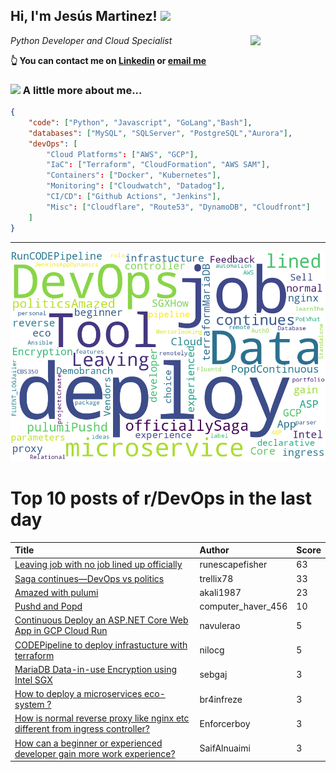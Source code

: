 <!--
**jmartinezl/jmartinezl** is a ✨ _special_ ✨ repository because its `README.md` (this file) appears on your GitHub profile.

Here are some ideas to get you started:

- 🔭 I’m currently working on ...
- 🌱 I’m currently learning ...
- 👯 I’m looking to collaborate on ...
- 🤔 I’m looking for help with ...
- 💬 Ask me about ...
- 📫 How to reach me: ...
- 😄 Pronouns: ...
- ⚡ Fun fact: ...
-->

<h2>Hi, I'm Jesús Martinez! <img src="https://media.giphy.com/media/WUlplcMpOCEmTGBtBW/giphy.gif" width="30"> </h2>
<img align='right' src="https://media.giphy.com/media/NytMLKyiaIh6VH9SPm/giphy.gif" width="120">
<p><em>Python Developer and Cloud Specialist
</em></p>

**👆 You can contact me on [Linkedin](https://www.linkedin.com/in/jes%C3%BAs-martinez-2b7b10104/) or [email me](mailto:jesus.mtz.lorenzo@gmail.com)**

### <img src="https://media.giphy.com/media/VgCDAzcKvsR6OM0uWg/giphy.gif" width="50"> A little more about me...  

```json
{
    "code": ["Python", "Javascript", "GoLang","Bash"],
    "databases": ["MySQL", "SQLServer", "PostgreSQL","Aurora"],
    "devOps": [
        "Cloud Platforms": ["AWS", "GCP"],
        "IaC": ["Terraform", "CloudFormation", "AWS SAM"],
        "Containers": ["Docker", "Kubernetes"],
        "Monitoring": ["Cloudwatch", "Datadog"],
        "CI/CD": ["Github Actions", "Jenkins"],
        "Misc": ["Cloudflare", "Route53", "DynamoDB", "Cloudfront"]
    ]
}
```
---

![Wordcloud](./cloud.png)

# Top 10 posts of r/DevOps in the last day

| Title | Author | Score |
|:---|:---|:---|
| [Leaving job with no job lined up officially](https://www.reddit.com/r/devops/comments/y8ipqz/leaving_job_with_no_job_lined_up_officially/) | runescapefisher | 63 |
| [Saga continues—DevOps vs politics](https://www.reddit.com/r/devops/comments/y82620/saga_continuesdevops_vs_politics/) | trellix78 | 33 |
| [Amazed with pulumi](https://www.reddit.com/r/devops/comments/y8418w/amazed_with_pulumi/) | akali1987 | 23 |
| [Pushd and Popd](https://www.reddit.com/r/devops/comments/y8ddas/pushd_and_popd/) | computer_haver_456 | 10 |
| [Continuous Deploy an ASP.NET Core Web App in GCP Cloud Run](https://www.reddit.com/r/devops/comments/y8emmx/continuous_deploy_an_aspnet_core_web_app_in_gcp/) | navulerao | 5 |
| [CODEPipeline to deploy infrastucture with terraform](https://www.reddit.com/r/devops/comments/y8sxhz/codepipeline_to_deploy_infrastucture_with/) | nilocg | 5 |
| [MariaDB Data-in-use Encryption using Intel SGX](https://www.reddit.com/r/devops/comments/y8hakm/mariadb_datainuse_encryption_using_intel_sgx/) | sebgaj | 3 |
| [How to deploy a microservices eco-system ?](https://www.reddit.com/r/devops/comments/y8vknz/how_to_deploy_a_microservices_ecosystem/) | br4infreze | 3 |
| [How is normal reverse proxy like nginx etc different from ingress controller?](https://www.reddit.com/r/devops/comments/y8i8my/how_is_normal_reverse_proxy_like_nginx_etc/) | Enforcerboy | 3 |
| [How can a beginner or experienced developer gain more work experience?](https://www.reddit.com/r/devops/comments/y8vzfg/how_can_a_beginner_or_experienced_developer_gain/) | SaifAlnuaimi | 3 |
